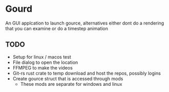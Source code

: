 # Gourd
An GUI applcation to launch gource, alternatives either dont do a rendering that you can examine or do a timestep animation

## TODO

- Setup for linux / macos test
- File dialog to open the location
- FFMPEG to make the videos 
- Git-rs rust crate to temp download and host the repos, possibly logins
- Create gource struct that is accessed through mods
    - These mods are separate for windows and linux 